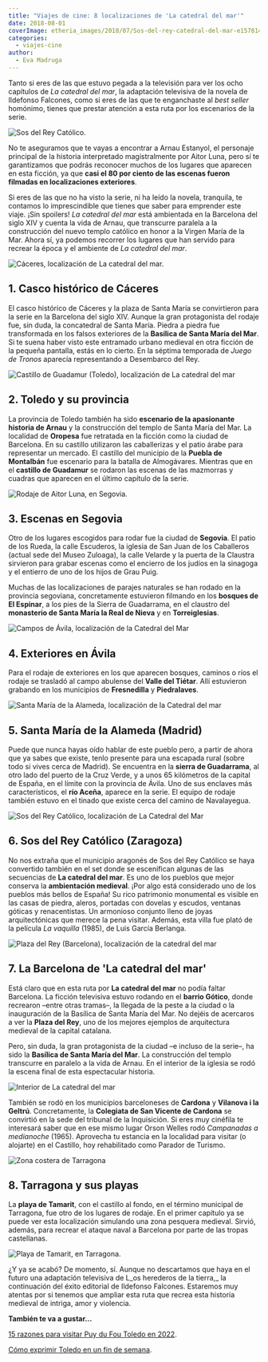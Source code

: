 ```yaml
---
title: "Viajes de cine: 8 localizaciones de 'La catedral del mar'"
date: 2018-08-01
coverImage: etheria_images/2018/07/Sos-del-rey-catedral-del-mar-e1578147637875.jpg
categories: 
  - viajes-cine
author: 
  - Eva Madruga
---
```


Tanto si eres de las que estuvo pegada a la televisión para ver los ocho capítulos de 
_La catedral del mar_, la adaptación televisiva de la novela de Ildefonso Falcones, como 
si eres de las que te enganchaste al _best seller_ homónimo, tienes que prestar atención 
a esta ruta por los escenarios de la serie. 

![Sos del Rey Católico.](etheria_images/2018/07/Sos-del-rey-catedral-del-mar-1024x683.jpg "Sos del Rey Católico. © LCM/A3")

No te aseguramos que te vayas a encontrar a Arnau Estanyol, el personaje principal de la 
historia interpretado magistralmente por Aitor Luna, pero sí te garantizamos que podrás 
reconocer muchos de los lugares que aparecen en esta ficción, ya que **casi el 80 por 
ciento de las escenas fueron filmadas en localizaciones exteriores**. 

Si eres de las que no ha visto la serie, ni ha leído la novela, tranquila, te contamos 
lo imprescindible que tienes que saber para emprender este viaje. ¡Sin spoilers! _La 
catedral del mar_ está ambientada en la Barcelona del siglo XIV y cuenta la vida de 
Arnau, que transcurre paralela a la construcción del nuevo templo católico en honor a la 
Virgen María de la Mar. Ahora sí, ya podemos recorrer los lugares que han servido para 
recrear la época y el ambiente de _La catedral del mar_. 

![Cáceres, localización de La catedral del mar.](etheria_images/2018/07/Catedral-del-mar-Caceres-1024x683.jpg "Cáceres, localización de La catedral del mar. © LCM/A3")

## 1\. Casco histórico de Cáceres

El casco histórico de Cáceres y la plaza de Santa María se convirtieron para la serie en 
la Barcelona del siglo XIV. Aunque la gran protagonista del rodaje fue, sin duda, la 
concatedral de Santa María. Piedra a piedra fue transformada en los falsos exteriores de 
la **Basílica de Santa María del Mar**. Si te suena haber visto este entramado urbano 
medieval en otra ficción de la pequeña pantalla, estás en lo cierto. En la séptima 
temporada de _Juego de Tronos_ aparecía representando a Desembarco del Rey. 

![Castillo de Guadamur (Toledo), localización de La catedral del mar](etheria_images/2018/07/Castillo-Guadamur-Toledo-viajes-cine-1024x683.jpg "Castillo de Guadamur (Toledo). © LCM/A3")

## 2\. Toledo y su provincia

La provincia de Toledo también ha sido **escenario de la apasionante historia de Arnau** 
y la construcción del templo de Santa María del Mar. La localidad de **Oropesa** fue 
retratada en la ficción como la ciudad de Barcelona. En su castillo utilizaron las 
caballerizas y el patio árabe para representar un mercado. El castillo del municipio de 
la **Puebla de Montalbán** fue escenario para la batalla de Almogávares. Mientras que en 
el **castillo de Guadamur** se rodaron las escenas de las mazmorras y cuadras que 
aparecen en el último capítulo de la serie. 

![Rodaje de Aitor Luna, en Segovia.](etheria_images/2018/07/rodaje-Aitor-luna-Segovia-1024x746.jpg "Rodaje de Aitor Luna, en Segovia. © Segovia Film Office")

## 3\. Escenas en Segovia

Otro de los lugares escogidos para rodar fue la ciudad de **Segovia**. El patio de los 
Rueda, la calle Escuderos, la iglesia de San Juan de los Caballeros (actual sede del 
Museo Zuloaga), la calle Velarde y la puerta de la Claustra sirvieron para grabar 
escenas como el encierro de los judíos en la sinagoga y el entierro de uno de los hijos 
de Grau Puig. 

Muchas de las localizaciones de parajes naturales se han rodado en la provincia 
segoviana, concretamente estuvieron filmando en los **bosques de El Espinar**, a los 
pies de la Sierra de Guadarrama, en el claustro del **monasterio de Santa María la Real 
de Nieva** y en **Torreiglesias**. 

![Campos de Ávila, localización de la Catedral del Mar](etheria_images/2018/07/La-Catedral-del-Mar-avila-1024x684.jpg "Campos de Ávila. © Javier de Agustín")

## 4\. Exteriores en Ávila

Para el rodaje de exteriores en los que aparecen bosques, caminos o ríos el rodaje se 
trasladó al campo abulense del **Valle del Tiétar**. Allí estuvieron grabando en los 
municipios de **Fresnedilla** y **Piedralaves**. 

![Santa María de la Alameda, localización de la Catedral del mar](etheria_images/2018/07/La-catedral-del-mar-santa-maria-alameda-1-1024x683.jpg "Santa María de la Alameda. © Javier de Agustín")

## 5\. Santa María de la Alameda (Madrid)

Puede que nunca hayas oído hablar de este pueblo pero, a partir de ahora que ya sabes 
que existe, tenlo presente para una escapada rural (sobre todo si vives cerca de 
Madrid). Se encuentra en la **sierra de Guadarrama**, al otro lado del puerto de la Cruz 
Verde, y a unos 65 kilómetros de la capital de España, en el límite con la provincia de 
Ávila. Uno de sus enclaves más característicos, el **río Aceña**, aparece en la serie. 
El equipo de rodaje también estuvo en el tinado que existe cerca del camino de 
Navalayegua. 

![Sos del Rey Católico, localización de La Catedral del Mar](etheria_images/2018/07/catedral-mar-sos-del-rey-catolico-1024x683.jpg "Sos del Rey Católico. © LCM/A3")

## 6\. Sos del Rey Católico (Zaragoza)

No nos extraña que el municipio aragonés de Sos del Rey Católico se haya convertido 
también en el set donde se escenifican algunas de las secuencias de __La catedral del 
mar__. Es uno de los pueblos que mejor conserva la **ambientación medieval**. ¡Por algo 
está considerado uno de los pueblos más bellos de España! Su rico patrimonio monumental 
es visible en las casas de piedra, aleros, portadas con dovelas y escudos, ventanas 
góticas y renacentistas. Un armonioso conjunto lleno de joyas arquitectónicas que merece 
la pena visitar. Además, esta villa fue plató de la película _La vaquilla_ (1985), de 
Luis García Berlanga. 

![Plaza del Rey (Barcelona), localización de la catedral del mar](etheria_images/2018/07/catedral-mar-Plaza-del-Rey-Barcelona-1024x683.jpg "Plaza del Rey (Barcelona). © LCM/A3")

## 7\. La Barcelona de 'La catedral del mar'

Está claro que en esta ruta por __La catedral del mar__ no podía faltar Barcelona. La 
ficción televisiva estuvo rodando en el **barrio Gótico**, donde recrearon –entre otras 
tramas–, la llegada de la peste a la ciudad o la inauguración de la Basílica de Santa 
María del Mar. No dejéis de acercaros a ver la **Plaza del Rey**, uno de los mejores 
ejemplos de arquitectura medieval de la capital catalana. 

Pero, sin duda, la gran protagonista de la ciudad –e incluso de la serie–, ha sido la 
**Basílica de Santa María del Mar**. La construcción del templo transcurre en paralelo a 
la vida de Arnau. En el interior de la iglesia se rodó la escena final de esta 
espectacular historia. 

![Interior de La catedral del mar](etheria_images/2018/07/Catedral-del-mar-ruta-de-cine-684x1024.jpg "La catedral del mar. © LCDM/A3")

También se rodó en los municipios barceloneses de **Cardona** y **Vilanova i la 
Geltrú**. Concretamente, la **Colegiata de San Vicente de Cardona** se convirtió en la 
sede del tribunal de la Inquisición. Si eres muy cinéfila te interesará saber que en ese 
mismo lugar Orson Welles rodó _Campanadas a medianoche_ (1965). Aprovecha tu estancia en 
la localidad para visitar (o alojarte) en el Castillo, hoy rehabilitado como Parador de 
Turismo. 

![Zona costera de Tarragona](etheria_images/2018/07/Tarragona-catedral-del-mar-1024x683.jpg "Tarragona. © LCDM/A3")

## 8\. Tarragona y sus playas

La **playa de Tamarit**, con el castillo al fondo, en el término municipal de Tarragona, 
fue otro de los lugares de rodaje. En el primer capítulo ya se puede ver esta 
localización simulando una zona pesquera medieval. Sirvió, además, para recrear el 
ataque naval a Barcelona por parte de las tropas castellanas. 

![Playa de Tamarit, en Tarragona.](etheria_images/2018/07/Playas-Tamarit-Tarragona-catedral-mar-1024x684.jpg "Playa de Tamarit, en Tarragona. © LCDM/A3")

¿Y ya se acabó? De momento, sí. Aunque no descartamos que haya en el futuro una 
adaptación televisiva de L_os herederos de la tierra,_ la continuación del éxito 
editorial de Ildefonso Falcones. Estaremos muy atentas por si tenemos que ampliar esta 
ruta que recrea esta historia medieval de intriga, amor y violencia. 

**También te va a gustar...** 

[15 razones para visitar Puy du Fou Toledo en 
2022](https://etheriamagazine.com/2022/04/06/15-razones-para-visitar-puy-du-fou-toledo-en-2022/). 

[Cómo exprimir Toledo en un fin de 
semana](https://etheriamagazine.com/2022/02/28/que-ver-en-toledo/).
